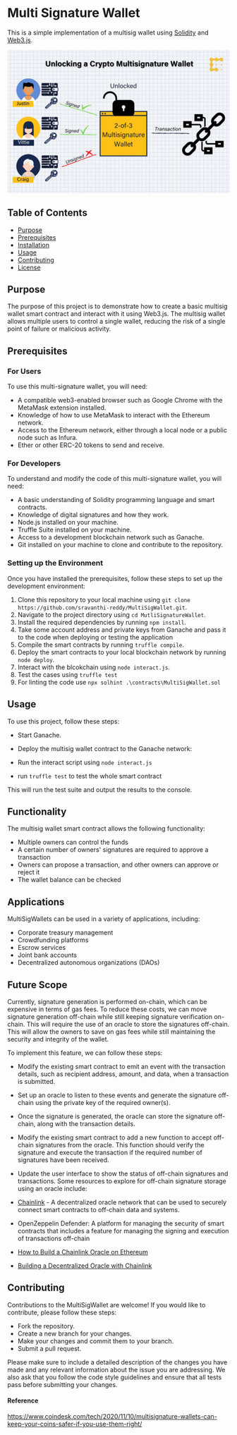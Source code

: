 # Multi Signature Wallet

This is a simple implementation of a multisig wallet using [Solidity](https://solidity.readthedocs.io/en/v0.8.7/) and [Web3.js](https://web3js.readthedocs.io/en/v1.5.2/).

![Alt text](./images/MultiSig.jpg?raw=true)

## Table of Contents

- [Purpose](#purpose)
- [Prerequisites](#prerequisites)
- [Installation](#installation)
- [Usage](#usage)
- [Contributing](#contributing)
- [License](#license)

## Purpose

The purpose of this project is to demonstrate how to create a basic multisig wallet smart contract and interact with it using Web3.js. The multisig wallet allows multiple users to control a single wallet, reducing the risk of a single point of failure or malicious activity.

## Prerequisites
### For Users
To use this multi-signature wallet, you will need:

- A compatible web3-enabled browser such as Google Chrome with the MetaMask extension installed.
- Knowledge of how to use MetaMask to interact with the Ethereum network.
- Access to the Ethereum network, either through a local node or a public node such as Infura.
- Ether or other ERC-20 tokens to send and receive.

### For Developers
To understand and modify the code of this multi-signature wallet, you will need:

- A basic understanding of Solidity programming language and smart contracts.
- Knowledge of digital signatures and how they work.
- Node.js installed on your machine.
- Truffle Suite installed on your machine.
- Access to a development blockchain network such as Ganache.
- Git installed on your machine to clone and contribute to the repository.

### Setting up the Environment
Once you have installed the prerequisites, follow these steps to set up the development environment:

1. Clone this repository to your local machine using `git clone  https://github.com/sravanthi-reddy/MultiSigWallet.git`.
2. Navigate to the project directory using `cd MutliSignatureWallet`.
3. Install the required dependencies by running `npm install`.
4. Take some account address and private keys from Ganache and pass it to the code when deploying or testing the application
5. Compile the smart contracts by running `truffle compile`.
6. Deploy the smart contracts to your local blockchain network by running `node deploy`.
7. Interact with the blcokchain using `node interact.js`.
8. Test the cases using `truffle test`
9. For linting the code use `npx solhint .\contracts\MultiSigWallet.sol`


## Usage

To use this project, follow these steps:

- Start Ganache.

- Deploy the multisig wallet contract to the Ganache network:
- Run the interact script using `node interact.js`
- run `truffle test` to test the whole smart contract 


This will run the test suite and output the results to the console.

## Functionality
The multisig wallet smart contract allows the following functionality:

- Multiple owners can control the funds
- A certain number of owners' signatures are required to approve a transaction
- Owners can propose a transaction, and other owners can approve or reject it
- The wallet balance can be checked

## Applications
MultiSigWallets can be used in a variety of applications, including:

- Corporate treasury management
- Crowdfunding platforms
- Escrow services
- Joint bank accounts
- Decentralized autonomous organizations (DAOs)

## Future Scope
Currently, signature generation is performed on-chain, which can be expensive in terms of gas fees. To reduce these costs, we can move signature generation off-chain while still keeping signature verification on-chain. This will require the use of an oracle to store the signatures off-chain.
This will allow the owners to save on gas fees while still maintaining the security and integrity of the wallet.

To implement this feature, we can follow these steps:

- Modify the existing smart contract to emit an event with the transaction details, such as recipient address, amount, and data, when a transaction is submitted.

- Set up an oracle to listen to these events and generate the signature off-chain using the private key of the required owner(s).

- Once the signature is generated, the oracle can store the signature off-chain, along with the transaction details.

- Modify the existing smart contract to add a new function to accept off-chain signatures from the oracle. This function should verify the signature and execute the     transaction if the required number of signatures have been received.

- Update the user interface to show the status of off-chain signatures and transactions.
  Some resources to explore for off-chain signature storage using an oracle include:

- [Chainlink](https://chain.link/) -  A decentralized oracle network that can be used to securely connect smart contracts to off-chain data and systems.
- OpenZeppelin Defender: A platform for managing the security of smart contracts that includes a feature for managing the signing and execution of transactions off-chain
- [How to Build a Chainlink Oracle on Ethereum](https://trufflesuite.com/tutorials/how-to-build-a-chainlink-oracle-on-ethereum)
- [Building a Decentralized Oracle with Chainlink](https://medium.com/swlh/building-a-decentralized-oracle-with-chainlink-5b91a5b49737)

## Contributing

Contributions to the MultiSigWallet are welcome! If you would like to contribute, please follow these steps:

- Fork the repository.
- Create a new branch for your changes.
- Make your changes and commit them to your branch.
- Submit a pull request.

Please make sure to include a detailed description of the changes you have made and any relevant information about the issue you are addressing. We also ask that you follow the code style guidelines and ensure that all tests pass before submitting your changes.

#### Reference 
https://www.coindesk.com/tech/2020/11/10/multisignature-wallets-can-keep-your-coins-safer-if-you-use-them-right/

